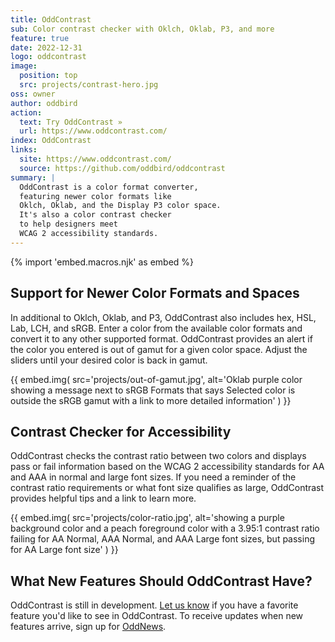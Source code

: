 ```yaml
---
title: OddContrast
sub: Color contrast checker with Oklch, Oklab, P3, and more
feature: true
date: 2022-12-31
logo: oddcontrast
image:
  position: top
  src: projects/contrast-hero.jpg
oss: owner
author: oddbird
action:
  text: Try OddContrast »
  url: https://www.oddcontrast.com/
index: OddContrast
links:
  site: https://www.oddcontrast.com/
  source: https://github.com/oddbird/oddcontrast
summary: |
  OddContrast is a color format converter,
  featuring newer color formats like
  Oklch, Oklab, and the Display P3 color space.
  It's also a color contrast checker
  to help designers meet
  WCAG 2 accessibility standards.
---
```


{% import 'embed.macros.njk' as embed %}

## Support for Newer Color Formats and Spaces

In additional to Oklch, Oklab, and P3, OddContrast also includes hex, HSL, Lab,
LCH, and sRGB. Enter a color from the available color formats and convert it to
any other supported format. OddContrast provides an alert if the color you
entered is out of gamut for a given color space. Adjust the sliders until your
desired color is back in gamut.

{{ embed.img(
  src='projects/out-of-gamut.jpg',
  alt='Oklab purple color showing a message next to sRGB Formats that says
    Selected color is outside the sRGB gamut
    with a link to more detailed information'
) }}

## Contrast Checker for Accessibility

OddContrast checks the contrast ratio between two colors and displays pass or
fail information based on the WCAG 2 accessibility standards for AA and AAA in
normal and large font sizes. If you need a reminder of the contrast ratio
requirements or what font size qualifies as large, OddContrast provides helpful
tips and a link to learn more.

{{ embed.img(
  src='projects/color-ratio.jpg',
  alt='showing a purple background color and a peach foreground color
    with a 3.95:1 contrast ratio failing for AA Normal, AAA Normal,
    and AAA Large font sizes, but passing for AA Large font size'
) }}

## What New Features Should OddContrast Have?

OddContrast is still in development. [Let us know](/contact/) if you have a
favorite feature you'd like to see in OddContrast. To receive updates when new
features arrive, sign up for [OddNews](/oddnews/).
